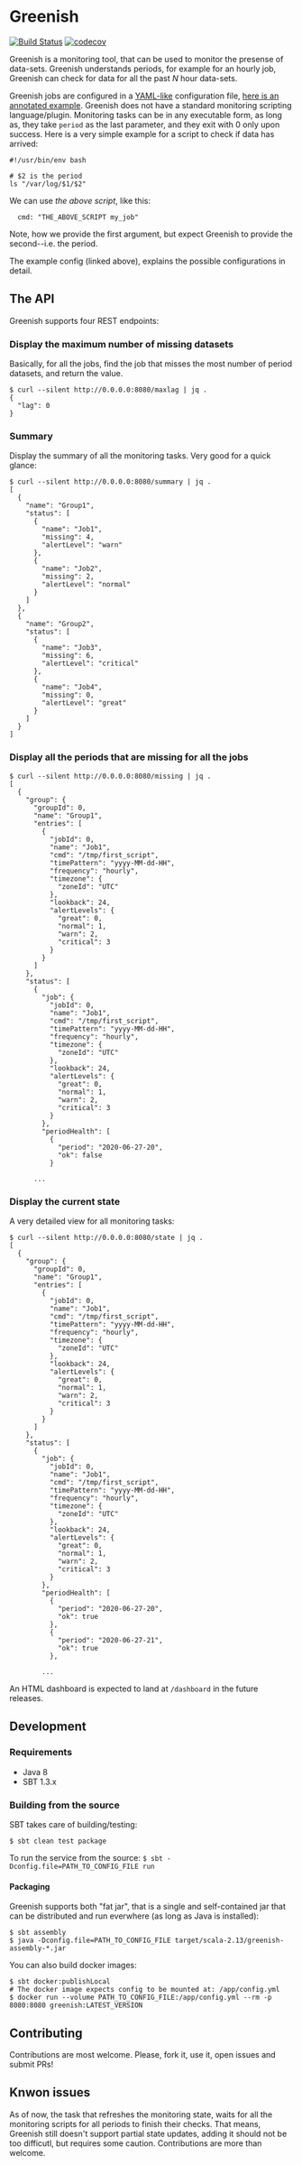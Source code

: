 # Greenish

[![Build Status](https://travis-ci.org/amanjpro/greenish.svg?branch=master)](https://travis-ci.org/amanjpro/greenish)
[![codecov](https://codecov.io/gh/amanjpro/greenish/branch/master/graph/badge.svg)](https://codecov.io/gh/amanjpro/greenish)

Greenish is a monitoring tool, that can be used to monitor the presense of
data-sets. Greenish understands periods, for example for an hourly job,
Greenish can check for data for all the past _N_ hour data-sets.

Greenish jobs are configured in a
[YAML-like](https://github.com/lightbend/config) configuration file, [here is
an annotated example](src/test/resources/application.conf). Greenish does not
have a standard monitoring scripting language/plugin. Monitoring tasks can be
in any executable form, as long as, they take `period` as the last parameter,
and they exit with 0 only upon success. Here is a very simple example for a
script to check if data has arrived:

```
#!/usr/bin/env bash

# $2 is the period
ls "/var/log/$1/$2"
```

We can use _the above script_, like this:

```
  cmd: "THE_ABOVE_SCRIPT my_job"
```

Note, how we provide the first argument, but expect Greenish to provide the
second--i.e. the period.

The example config (linked above), explains the possible configurations in
detail.

## The API

Greenish supports four REST endpoints:

### Display the maximum number of missing datasets 

Basically, for all the jobs, find the job that misses the most number of
period datasets, and return the value.

```
$ curl --silent http://0.0.0.0:8080/maxlag | jq .
{
  "lag": 0
}
```
### Summary

Display the summary of all the monitoring tasks. Very good for a quick glance:

```
$ curl --silent http://0.0.0.0:8080/summary | jq .
[
  {
    "name": "Group1",
    "status": [
      {
        "name": "Job1",
        "missing": 4,
        "alertLevel": "warn"
      },
      {
        "name": "Job2",
        "missing": 2,
        "alertLevel": "normal"
      }
    ]
  },
  {
    "name": "Group2",
    "status": [
      {
        "name": "Job3",
        "missing": 6,
        "alertLevel": "critical"
      },
      {
        "name": "Job4",
        "missing": 0,
        "alertLevel": "great"
      }
    ]
  }
]
```

### Display all the periods that are missing for all the jobs

```
$ curl --silent http://0.0.0.0:8080/missing | jq .
[
  {
    "group": {
      "groupId": 0,
      "name": "Group1",
      "entries": [
        {
          "jobId": 0,
          "name": "Job1",
          "cmd": "/tmp/first_script",
          "timePattern": "yyyy-MM-dd-HH",
          "frequency": "hourly",
          "timezone": {
            "zoneId": "UTC"
          },
          "lookback": 24,
          "alertLevels": {
            "great": 0,
            "normal": 1,
            "warn": 2,
            "critical": 3
          }
        }
      ]
    },
    "status": [
      {
        "job": {
          "jobId": 0,
          "name": "Job1",
          "cmd": "/tmp/first_script",
          "timePattern": "yyyy-MM-dd-HH",
          "frequency": "hourly",
          "timezone": {
            "zoneId": "UTC"
          },
          "lookback": 24,
          "alertLevels": {
            "great": 0,
            "normal": 1,
            "warn": 2,
            "critical": 3
          }
        },
        "periodHealth": [
          {
            "period": "2020-06-27-20",
            "ok": false
          }

      ...
```

### Display the current state

A very detailed view for all monitoring tasks:

```
$ curl --silent http://0.0.0.0:8080/state | jq .
[
  {
    "group": {
      "groupId": 0,
      "name": "Group1",
      "entries": [
        {
          "jobId": 0,
          "name": "Job1",
          "cmd": "/tmp/first_script",
          "timePattern": "yyyy-MM-dd-HH",
          "frequency": "hourly",
          "timezone": {
            "zoneId": "UTC"
          },
          "lookback": 24,
          "alertLevels": {
            "great": 0,
            "normal": 1,
            "warn": 2,
            "critical": 3
          }
        }
      ]
    },
    "status": [
      {
        "job": {
          "jobId": 0,
          "name": "Job1",
          "cmd": "/tmp/first_script",
          "timePattern": "yyyy-MM-dd-HH",
          "frequency": "hourly",
          "timezone": {
            "zoneId": "UTC"
          },
          "lookback": 24,
          "alertLevels": {
            "great": 0,
            "normal": 1,
            "warn": 2,
            "critical": 3
          }
        },
        "periodHealth": [
          {
            "period": "2020-06-27-20",
            "ok": true
          },
          {
            "period": "2020-06-27-21",
            "ok": true
          },

        ...
```




An HTML dashboard is expected to land at `/dashboard` in the future releases.

## Development

### Requirements

- Java 8
- SBT 1.3.x

### Building from the source

SBT takes care of building/testing:

`$ sbt clean test package`

To run the service from the source:
`$ sbt -Dconfig.file=PATH_TO_CONFIG_FILE run`

#### Packaging

Greenish supports both "fat jar", that is a single and self-contained jar that
can be distributed and run everwhere (as long as Java is installed):

```
$ sbt assembly
$ java -Dconfig.file=PATH_TO_CONFIG_FILE target/scala-2.13/greenish-assembly-*.jar
```

You can also build docker images:

```
$ sbt docker:publishLocal
# The docker image expects config to be mounted at: /app/config.yml
$ docker run --volume PATH_TO_CONFIG_FILE:/app/config.yml --rm -p 8080:8080 greenish:LATEST_VERSION
```

## Contributing

Contributions are most welcome. Please, fork it, use it, open issues and submit PRs!

## Knwon issues

As of now, the task that refreshes the monitoring state, waits for all the
monitoring scripts for all periods to finish their checks. That means, Greenish
still doesn't support partial state updates, adding it should not be too difficutl,
but requires some caution. Contributions are more than welcome.
